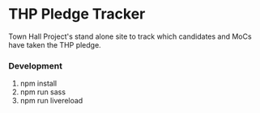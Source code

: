 # THP Pledge Tracker
Town Hall Project's stand alone site to track which candidates and MoCs have taken the THP pledge.

### Development
1) npm install
1) npm run sass
1) npm run livereload

